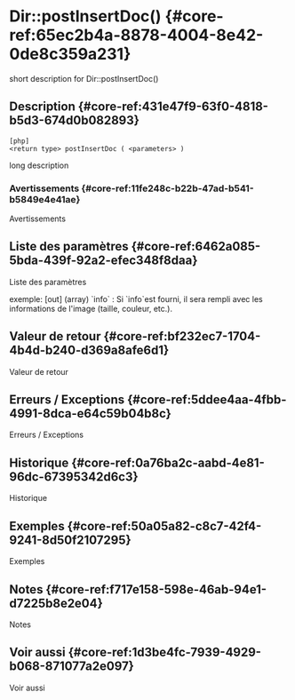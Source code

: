 # Dir::postInsertDoc() {#core-ref:65ec2b4a-8878-4004-8e42-0de8c359a231}

<div class="short-description">
<span class="fixme template">short description for Dir::postInsertDoc()</span>
</div>
<!--
<div class="applicability">
Obsolète depuis #.#.#
</div>
-->

## Description {#core-ref:431e47f9-63f0-4818-b5d3-674d0b082893}

    [php]
    <return type> postInsertDoc ( <parameters> )

<span class="fixme template">long description</span>

### Avertissements {#core-ref:11fe248c-b22b-47ad-b541-b5849e4e41ae}

<span class="fixme template">Avertissements</span>

## Liste des paramètres {#core-ref:6462a085-5bda-439f-92a2-efec348f8daa}

<span class="fixme template">Liste des paramètres</span>

<div class="fixme template">
exemple:  
[out] (array) `info`
:   Si `info`est fourni, il sera rempli avec les informations de l'image (taille, couleur, etc.).
</div>

## Valeur de retour {#core-ref:bf232ec7-1704-4b4d-b240-d369a8afe6d1}

<span class="fixme template">Valeur de retour</span>

## Erreurs / Exceptions {#core-ref:5ddee4aa-4fbb-4991-8dca-e64c59b04b8c}

<span class="fixme template">Erreurs / Exceptions</span>

## Historique {#core-ref:0a76ba2c-aabd-4e81-96dc-67395342d6c3}

<span class="fixme template">Historique</span>

## Exemples {#core-ref:50a05a82-c8c7-42f4-9241-8d50f2107295}

<span class="fixme template">Exemples</span>

## Notes {#core-ref:f717e158-598e-46ab-94e1-d7225b8e2e04}

<span class="fixme template">Notes</span>

## Voir aussi {#core-ref:1d3be4fc-7939-4929-b068-871077a2e097}

<span class="fixme template">Voir aussi</span>
